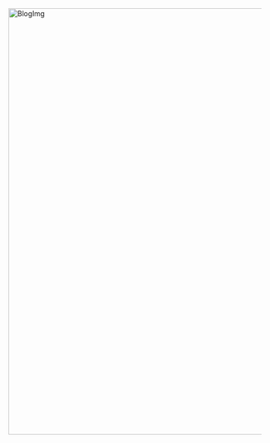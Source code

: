 <img width="850" alt="BlogImg" src="https://user-images.githubusercontent.com/75683529/143274607-55d591a9-ca0e-41d6-bc5a-a6659b1d8ea5.png">

